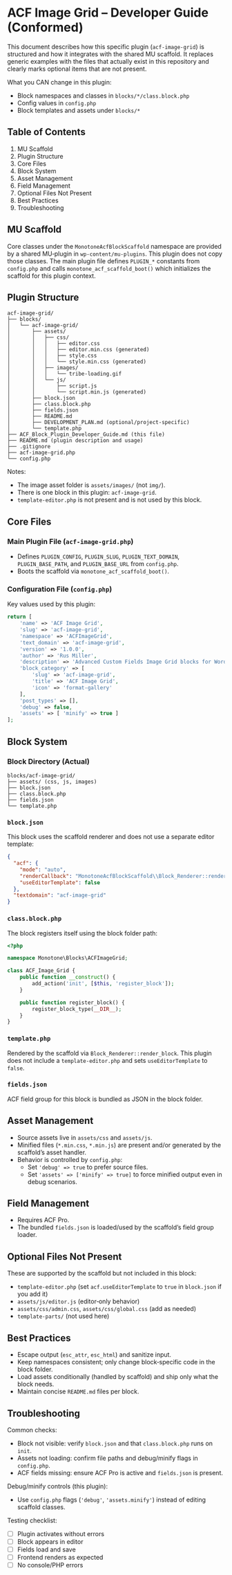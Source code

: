 # ACF Image Grid – Developer Guide (Conformed)

This document describes how this specific plugin (`acf-image-grid`) is structured and how it integrates with the shared MU scaffold. It replaces generic examples with the files that actually exist in this repository and clearly marks optional items that are not present.

What you CAN change in this plugin:

- Block namespaces and classes in `blocks/*/class.block.php`
- Config values in `config.php`
- Block templates and assets under `blocks/*`

## Table of Contents

1. MU Scaffold
2. Plugin Structure
3. Core Files
4. Block System
5. Asset Management
6. Field Management
7. Optional Files Not Present
8. Best Practices
9. Troubleshooting

## MU Scaffold

Core classes under the `MonotoneAcfBlockScaffold` namespace are provided by a shared MU‑plugin in `wp-content/mu-plugins`. This plugin does not copy those classes. The main plugin file defines `PLUGIN_*` constants from `config.php` and calls `monotone_acf_scaffold_boot()` which initializes the scaffold for this plugin context.

## Plugin Structure

```
acf-image-grid/
├── blocks/
│   └── acf-image-grid/
│       ├── assets/
│       │   ├── css/
│       │   │   ├── editor.css
│       │   │   ├── editor.min.css (generated)
│       │   │   ├── style.css
│       │   │   └── style.min.css (generated)
│       │   ├── images/
│       │   │   └── tribe-loading.gif
│       │   └── js/
│       │       ├── script.js
│       │       └── script.min.js (generated)
│       ├── block.json
│       ├── class.block.php
│       ├── fields.json
│       ├── README.md
│       ├── DEVELOPMENT_PLAN.md (optional/project‑specific)
│       └── template.php
├── ACF_Block_Plugin_Developer_Guide.md (this file)
├── README.md (plugin description and usage)
├── .gitignore
├── acf-image-grid.php
└── config.php
```

Notes:

- The image asset folder is `assets/images/` (not `img/`).
- There is one block in this plugin: `acf-image-grid`.
- `template-editor.php` is not present and is not used by this block.

## Core Files

### Main Plugin File (`acf-image-grid.php`)

- Defines `PLUGIN_CONFIG`, `PLUGIN_SLUG`, `PLUGIN_TEXT_DOMAIN`, `PLUGIN_BASE_PATH`, and `PLUGIN_BASE_URL` from `config.php`.
- Boots the scaffold via `monotone_acf_scaffold_boot()`.

### Configuration File (`config.php`)

Key values used by this plugin:

```php
return [
    'name' => 'ACF Image Grid',
    'slug' => 'acf-image-grid',
    'namespace' => 'ACFImageGrid',
    'text_domain' => 'acf-image-grid',
    'version' => '1.0.0',
    'author' => 'Rus Miller',
    'description' => 'Advanced Custom Fields Image Grid blocks for WordPress',
    'block_category' => [
        'slug' => 'acf-image-grid',
        'title' => 'ACF Image Grid',
        'icon' => 'format-gallery'
    ],
    'post_types' => [],
    'debug' => false,
    'assets' => [ 'minify' => true ]
];
```

## Block System

### Block Directory (Actual)

```
blocks/acf-image-grid/
├── assets/ (css, js, images)
├── block.json
├── class.block.php
├── fields.json
└── template.php
```

### `block.json`

This block uses the scaffold renderer and does not use a separate editor template:

```json
{
  "acf": {
    "mode": "auto",
    "renderCallback": "MonotoneAcfBlockScaffold\\Block_Renderer::render_block",
    "useEditorTemplate": false
  },
  "textdomain": "acf-image-grid"
}
```

### `class.block.php`

The block registers itself using the block folder path:

```php
<?php

namespace Monotone\Blocks\ACFImageGrid;

class ACF_Image_Grid {
    public function __construct() {
        add_action('init', [$this, 'register_block']);
    }

    public function register_block() {
        register_block_type(__DIR__);
    }
}
```

### `template.php`

Rendered by the scaffold via `Block_Renderer::render_block`. This plugin does not include a `template-editor.php` and sets `useEditorTemplate` to `false`.

### `fields.json`

ACF field group for this block is bundled as JSON in the block folder.

## Asset Management

- Source assets live in `assets/css` and `assets/js`.
- Minified files (`*.min.css`, `*.min.js`) are present and/or generated by the scaffold’s asset handler.
- Behavior is controlled by `config.php`:
  - Set `'debug' => true` to prefer source files.
  - Set `'assets' => ['minify' => true]` to force minified output even in debug scenarios.

## Field Management

- Requires ACF Pro.
- The bundled `fields.json` is loaded/used by the scaffold’s field group loader.

## Optional Files Not Present

These are supported by the scaffold but not included in this block:

- `template-editor.php` (set `acf.useEditorTemplate` to `true` in `block.json` if you add it)
- `assets/js/editor.js` (editor‑only behavior)
- `assets/css/admin.css`, `assets/css/global.css` (add as needed)
- `template-parts/` (not used here)

## Best Practices

- Escape output (`esc_attr`, `esc_html`) and sanitize input.
- Keep namespaces consistent; only change block‑specific code in the block folder.
- Load assets conditionally (handled by scaffold) and ship only what the block needs.
- Maintain concise `README.md` files per block.

## Troubleshooting

Common checks:

- Block not visible: verify `block.json` and that `class.block.php` runs on `init`.
- Assets not loading: confirm file paths and debug/minify flags in `config.php`.
- ACF fields missing: ensure ACF Pro is active and `fields.json` is present.

Debug/minify controls (this plugin):

- Use `config.php` flags (`'debug'`, `'assets.minify'`) instead of editing scaffold classes.

Testing checklist:

- [ ] Plugin activates without errors
- [ ] Block appears in editor
- [ ] Fields load and save
- [ ] Frontend renders as expected
- [ ] No console/PHP errors
